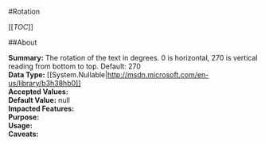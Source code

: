#Rotation

[[_TOC_]]

##About

**Summary:**  The rotation of the text in degrees. 0 is horizontal, 270 is vertical reading from bottom to top. Default: 270   
**Data Type:** [[System.Nullable|http://msdn.microsoft.com/en-us/library/b3h38hb0]]  
**Accepted Values:**   
**Default Value:** null  
**Impacted Features:**   
**Purpose:**   
**Usage:**   
**Caveats:**   

